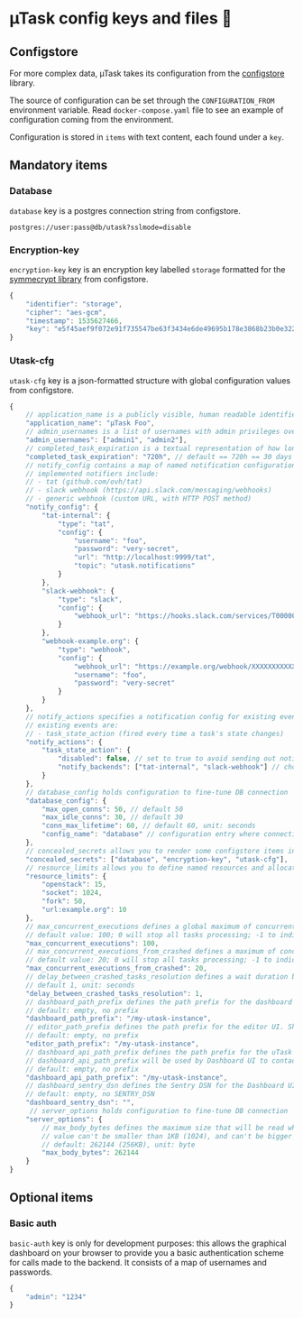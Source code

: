 # µTask config keys and files 🔨

## Configstore

For more complex data, µTask takes its configuration from the [configstore](https://github.com/ovh/configstore) library.

The source of configuration can be set through the `CONFIGURATION_FROM` environment variable. Read `docker-compose.yaml` file to see an example of configuration coming from the environment.

Configuration is stored in `items` with text content, each found under a `key`.

## Mandatory items

### Database

`database` key is a postgres connection string from configstore.

```
postgres://user:pass@db/utask?sslmode=disable
```

### Encryption-key

`encryption-key` key is an encryption key labelled `storage` formatted for the [symmecrypt library](https://github.com/ovh/symmecrypt) from configstore.

```js
{
    "identifier": "storage",
    "cipher": "aes-gcm",
    "timestamp": 1535627466,
    "key": "e5f45aef9f072e91f735547be63f3434e6de49695b178e3868b23b0e32269800"
}
```

### Utask-cfg

`utask-cfg` key is a json-formatted structure with global configuration values from configstore.

```js
{
    // application_name is a publicly visible, human readable identifier for this instance of µTask
    "application_name": "µTask Foo",
    // admin_usernames is a list of usernames with admin privileges over µTask resources, ie. the ability to view and execute any task, and to hotfix resolutions if a problem arises
    "admin_usernames": ["admin1", "admin2"],
    // completed_task_expiration is a textual representation of how long a task is kept in DB after its completion
    "completed_task_expiration": "720h", // default == 720h == 30 days
    // notify_config contains a map of named notification configurations, composed of a type and config data,
    // implemented notifiers include:
    // - tat (github.com/ovh/tat)
    // - slack webhook (https://api.slack.com/messaging/webhooks)
    // - generic webhook (custom URL, with HTTP POST method)
    "notify_config": {
        "tat-internal": {
            "type": "tat",
            "config": {
                "username": "foo",
                "password": "very-secret",
                "url": "http://localhost:9999/tat",
                "topic": "utask.notifications"
            }
        },
        "slack-webhook": {
            "type": "slack",
            "config": {
                "webhook_url": "https://hooks.slack.com/services/T00000000/B00000000/XXXXXXXXXXXXXXXXXXXXXXXX"
            }
        },
        "webhook-example.org": {
            "type": "webhook",
            "config": {
                "webhook_url": "https://example.org/webhook/XXXXXXXXXXXXXXXXXXXX",
                "username": "foo",
                "password": "very-secret"
            }
        }
    },
    // notify_actions specifies a notification config for existing events in µTask
    // existing events are:
    // - task_state_action (fired every time a task's state changes)
    "notify_actions": {
        "task_state_action": {
            "disabled": false, // set to true to avoid sending out notification
            "notify_backends": ["tat-internal", "slack-webhook"] // choose among the named configs in notify_config, leave empty to broadcast on any notification backend
        }
    },
    // database_config holds configuration to fine-tune DB connection
    "database_config": {
        "max_open_conns": 50, // default 50
        "max_idle_conns": 30, // default 30
        "conn_max_lifetime": 60, // default 60, unit: seconds
        "config_name": "database" // configuration entry where connection info can be found, default "database"
    },
    // concealed_secrets allows you to render some configstore items inaccessible to the task engine
    "concealed_secrets": ["database", "encryption-key", "utask-cfg"],
    // resource_limits allows you to define named resources and allocate a maximum number of concurrent actions on them (see Authoring task templates in /README.md)
    "resource_limits": {
        "openstack": 15,
        "socket": 1024,
        "fork": 50,
        "url:example.org": 10
    },
    // max_concurrent_executions defines a global maximum of concurrent tasks running at any given time
    // default value: 100; 0 will stop all tasks processing; -1 to indicate no limit
    "max_concurrent_executions": 100,
    // max_concurrent_executions_from_crashed defines a maximum of concurrent tasks from a crashed instance running at any given time
    // default value: 20; 0 will stop all tasks processing; -1 to indicate no limit
    "max_concurrent_executions_from_crashed": 20,
    // delay_between_crashed_tasks_resolution defines a wait duration between two tasks from a crashed instance will be schedule in the current uTask instance
    // default 1, unit: seconds
    "delay_between_crashed_tasks_resolution": 1,
    // dashboard_path_prefix defines the path prefix for the dashboard UI. Should be used if the uTask instance is hosted with a ProxyPass, on a custom path
    // default: empty, no prefix
    "dashboard_path_prefix": "/my-utask-instance",
    // editor_path_prefix defines the path prefix for the editor UI. Should be used if the uTask instance is hosted with a ProxyPass, on a custom path
    // default: empty, no prefix
    "editor_path_prefix": "/my-utask-instance",
    // dashboard_api_path_prefix defines the path prefix for the uTask API. Should be used if the uTask instance is hosted with a ProxyPass, on a custom path.
    // dashboard_api_path_prefix will be used by Dashboard UI to contact the uTask API
    // default: empty, no prefix
    "dashboard_api_path_prefix": "/my-utask-instance",
    // dashboard_sentry_dsn defines the Sentry DSN for the Dashboard UI. Used to retrieve Javascript execution errors inside a Sentry instance.
    // default: empty, no SENTRY_DSN
    "dashboard_sentry_dsn": "",
     // server_options holds configuration to fine-tune DB connection
    "server_options": {
        // max_body_bytes defines the maximum size that will be read when sending a body to the uTask server.
        // value can't be smaller than 1KB (1024), and can't be bigger than 10MB (10*1024*1024)
        // default: 262144 (256KB), unit: byte
        "max_body_bytes": 262144
    }
}
```

## Optional items

### Basic auth

`basic-auth` key is only for development purposes: this allows the graphical dashboard on your browser to provide you a basic authentication scheme for calls made to the backend. It consists of a map of usernames and passwords.

```js
{
    "admin": "1234"
}
```
